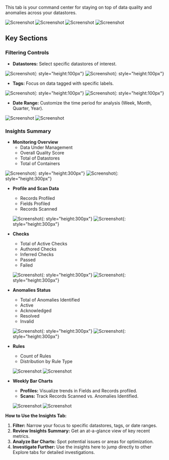 This tab is your command center for staying on top of data quality and anomalies across your datastores.

![Screenshot](../assets/explore/insights/insights-1-light.png#only-light)
![Screenshot](../assets/explore/insights/insights-1-dark.png#only-dark)
![Screenshot](../assets/explore/insights/insights-2-light.png#only-light)
![Screenshot](../assets/explore/insights/insights-2-dark.png#only-dark)

## Key Sections

### Filtering Controls

* **Datastores:** Select specific datastores of interest.

![Screenshot](../assets/explore/insights/insights-datastore-light.png#only-light){: style="height:100px"}
![Screenshot](../assets/explore/insights/insights-datastore-dark.png#only-dark){: style="height:100px"}

* **Tags:** Focus on data tagged with specific labels.

![Screenshot](../assets/explore/insights/insights-tags-light.png#only-light){: style="height:100px"}
![Screenshot](../assets/explore/insights/insights-tags-dark.png#only-dark){: style="height:100px"}

* **Date Range:** Customize the time period for analysis (Week, Month, Quarter, Year).

![Screenshot](../assets/explore/insights/insights-date-light.png#only-light)
![Screenshot](../assets/explore/insights/insights-date-dark.png#only-dark)

### Insights Summary


* **Monitoring Overview**
    * Data Under Management 
    * Overall Quality Score
    * Total of Datastores
    * Total of Containers

![Screenshot](../assets/explore/insights/insights-overview-light.png#only-light){: style="height:300px"}
![Screenshot](../assets/explore/insights/insights-overview-dark.png#only-dark){: style="height:300px"}

* **Profile and Scan Data**
    * Records Profiled
    * Fields Profiled
    * Records Scanned

    ![Screenshot](../assets/explore/insights/insights-profile-light.png#only-light){: style="height:300px"}
    ![Screenshot](../assets/explore/insights/insights-profile-dark.png#only-dark){: style="height:300px"}

* **Checks**
    * Total of Active Checks
    * Authored Checks
    * Inferred Checks 
    * Passed
    * Failed

    ![Screenshot](../assets/explore/insights/insights-checks-light.png#only-light){: style="height:300px"}
    ![Screenshot](../assets/explore/insights/insights-checks-dark.png#only-dark){: style="height:300px"}

* **Anomalies Status**
    * Total of Anomalies Identified
    * Active
    * Acknowledged
    * Resolved
    * Invalid

    ![Screenshot](../assets/explore/insights/insights-anomalies-light.png#only-light){: style="height:300px"}
    ![Screenshot](../assets/explore/insights/insights-anomalies-dark.png#only-dark){: style="height:300px"}

* **Rules**
    * Count of Rules
    * Distribution by Rule Type 

    ![Screenshot](../assets/explore/insights/insights-rules-light.png#only-light)
    ![Screenshot](../assets/explore/insights/insights-rules-dark.png#only-dark)

* **Weekly Bar Charts**
    * **Profiles:** Visualize trends in Fields and Records profiled.
    * **Scans:** Track Records Scanned vs. Anomalies Identified.

    ![Screenshot](../assets/explore/insights/insights-chart-bar-light.png#only-light)
    ![Screenshot](../assets/explore/insights/insights-chart-bar-dark.png#only-dark)

**How to Use the Insights Tab:**

1. **Filter:** Narrow your focus to specific datastores, tags, or date ranges.
2. **Review Insights Summary:** Get an at-a-glance view of key recent metrics.
3. **Analyze Bar Charts:** Spot potential issues or areas for optimization.
4. **Investigate Further:** Use the insights here to jump directly to other Explore tabs for detailed investigations.